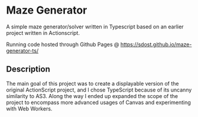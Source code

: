 Maze Generator
==============

A simple maze generator/solver written in Typescript based on an earlier project written in Actionscript.

Running code hosted through Github Pages @ https://sdost.github.io/maze-generator-ts/

## Description

The main goal of this project was to create a displayable version of the original ActionScript project, and I chose TypeScript because of its uncanny similarity to AS3. Along the way I ended up expanded the scope of the project to encompass more advanced usages of Canvas and experimenting with Web Workers.
